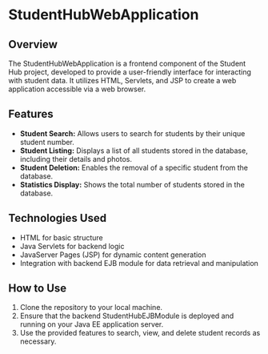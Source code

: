 # StudentHubWebApplication

## Overview
The StudentHubWebApplication is a frontend component of the Student Hub project, developed to provide a user-friendly interface for interacting with student data. It utilizes HTML, Servlets, and JSP to create a web application accessible via a web browser.

## Features
- **Student Search:** Allows users to search for students by their unique student number.
- **Student Listing:** Displays a list of all students stored in the database, including their details and photos.
- **Student Deletion:** Enables the removal of a specific student from the database.
- **Statistics Display:** Shows the total number of students stored in the database.

## Technologies Used
- HTML for basic structure
- Java Servlets for backend logic
- JavaServer Pages (JSP) for dynamic content generation
- Integration with backend EJB module for data retrieval and manipulation

## How to Use
1. Clone the repository to your local machine.
2. Ensure that the backend StudentHubEJBModule is deployed and running on your Java EE application server.
3. Use the provided features to search, view, and delete student records as necessary.
